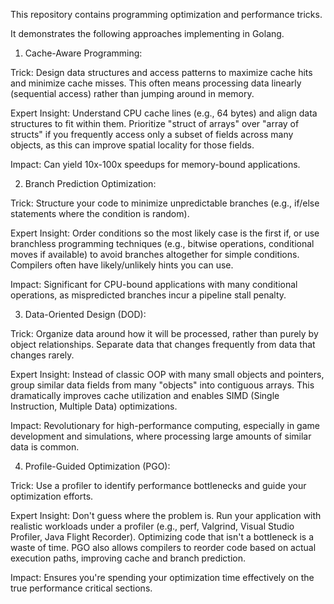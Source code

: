 This repository contains programming optimization and performance tricks.

It demonstrates the following approaches implementing in Golang.

1. Cache-Aware Programming:

Trick: Design data structures and access patterns to maximize cache hits and minimize cache misses. This often means processing data linearly (sequential access) rather than jumping around in memory.

Expert Insight: Understand CPU cache lines (e.g., 64 bytes) and align data structures to fit within them. Prioritize "struct of arrays" over "array of structs" if you frequently access only a subset of fields across many objects, as this can improve spatial locality for those fields.

Impact: Can yield 10x-100x speedups for memory-bound applications.

2. Branch Prediction Optimization:

Trick: Structure your code to minimize unpredictable branches (e.g., if/else statements where the condition is random).

Expert Insight: Order conditions so the most likely case is the first if, or use branchless programming techniques (e.g., bitwise operations, conditional moves if available) to avoid branches altogether for simple conditions. Compilers often have likely/unlikely hints you can use.

Impact: Significant for CPU-bound applications with many conditional operations, as mispredicted branches incur a pipeline stall penalty.

3. Data-Oriented Design (DOD):

Trick: Organize data around how it will be processed, rather than purely by object relationships. Separate data that changes frequently from data that changes rarely.

Expert Insight: Instead of classic OOP with many small objects and pointers, group similar data fields from many "objects" into contiguous arrays. This dramatically improves cache utilization and enables SIMD (Single Instruction, Multiple Data) optimizations.

Impact: Revolutionary for high-performance computing, especially in game development and simulations, where processing large amounts of similar data is common.

4. Profile-Guided Optimization (PGO):

Trick: Use a profiler to identify performance bottlenecks and guide your optimization efforts.

Expert Insight: Don't guess where the problem is. Run your application with realistic workloads under a profiler (e.g., perf, Valgrind, Visual Studio Profiler, Java Flight Recorder). Optimizing code that isn't a bottleneck is a waste of time. PGO also allows compilers to reorder code based on actual execution paths, improving cache and branch prediction.

Impact: Ensures you're spending your optimization time effectively on the true performance critical sections.